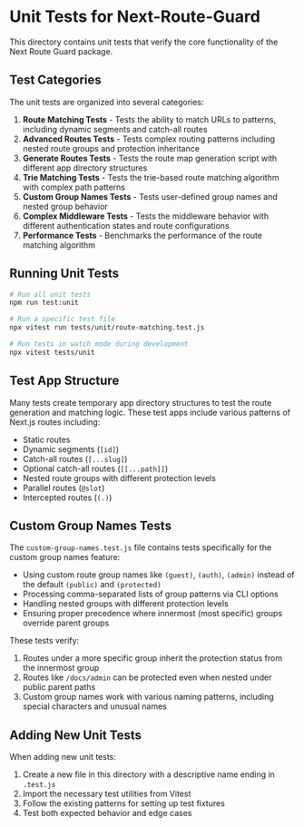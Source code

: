 # Unit Tests for Next-Route-Guard

This directory contains unit tests that verify the core functionality of the Next Route Guard package.

## Test Categories

The unit tests are organized into several categories:

1. **Route Matching Tests** - Tests the ability to match URLs to patterns, including dynamic segments and catch-all routes
2. **Advanced Routes Tests** - Tests complex routing patterns including nested route groups and protection inheritance
3. **Generate Routes Tests** - Tests the route map generation script with different app directory structures
4. **Trie Matching Tests** - Tests the trie-based route matching algorithm with complex path patterns
5. **Custom Group Names Tests** - Tests user-defined group names and nested group behavior
6. **Complex Middleware Tests** - Tests the middleware behavior with different authentication states and route configurations
7. **Performance Tests** - Benchmarks the performance of the route matching algorithm

## Running Unit Tests

```bash
# Run all unit tests
npm run test:unit

# Run a specific test file
npx vitest run tests/unit/route-matching.test.js

# Run tests in watch mode during development
npx vitest tests/unit
```

## Test App Structure

Many tests create temporary app directory structures to test the route generation and matching logic. These test apps include various patterns of Next.js routes including:

- Static routes
- Dynamic segments (`[id]`)
- Catch-all routes (`[...slug]`)
- Optional catch-all routes (`[[...path]]`)
- Nested route groups with different protection levels
- Parallel routes (`@slot`)
- Intercepted routes (`(.)`)

## Custom Group Names Tests

The `custom-group-names.test.js` file contains tests specifically for the custom group names feature:

- Using custom route group names like `(guest)`, `(auth)`, `(admin)` instead of the default `(public)` and `(protected)`
- Processing comma-separated lists of group patterns via CLI options
- Handling nested groups with different protection levels
- Ensuring proper precedence where innermost (most specific) groups override parent groups

These tests verify:
1. Routes under a more specific group inherit the protection status from the innermost group
2. Routes like `/docs/admin` can be protected even when nested under public parent paths
3. Custom group names work with various naming patterns, including special characters and unusual names

## Adding New Unit Tests

When adding new unit tests:

1. Create a new file in this directory with a descriptive name ending in `.test.js`
2. Import the necessary test utilities from Vitest
3. Follow the existing patterns for setting up test fixtures
4. Test both expected behavior and edge cases
